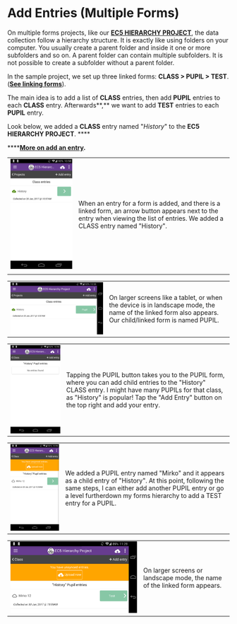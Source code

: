 # Add Entries (Multiple Forms)

On multiple forms projects, like our [**EC5 HIERARCHY PROJECT**](https://five.epicollect.net/project/ec5-hierarchy-project), the data collection follow a hierarchy structure. It is exactly like using folders on your computer. You usually create a parent folder and inside it one or more subfolders and so on. A parent folder can contain multiple subfolders. It is not possible to create a subfolder without a parent folder.

In the sample project, we set up three linked forms: **CLASS > PUPIL > TEST**. ([**See linking forms**](../formbuilder/multiple-forms.md)).

The main idea is to add a list of **CLASS** entries, then add **PUPIL** entries to each **CLASS** entry. Afterwards**,** we want to add **TEST** entries to each **PUPIL** entry.

Look below, we added a **CLASS** entry named "_History_" to the **EC5 HIERARCHY PROJECT**. ****&#x20;

****[**More on add an entry**](add-an-entry.md)**.**

|                                               |                                                                                                                                                                                    |
| --------------------------------------------- | ---------------------------------------------------------------------------------------------------------------------------------------------------------------------------------- |
| ![](../.gitbook/assets/add-child-entry-1.png) | When an entry for a form is added, and there is a linked form, an arrow button appears next to the entry when viewing the list of entries. We added a CLASS entry named "History". |
|                                               |                                                                                                                                                                                    |

|                                               |                                                                                                                                                           |
| --------------------------------------------- | --------------------------------------------------------------------------------------------------------------------------------------------------------- |
| ![](../.gitbook/assets/add-child-entry-2.png) | On larger screens like a tablet, or when the device is in landscape mode, the name of the linked form also appears. Our child/linked form is named PUPIL. |

|                                               |                                                                                                                                                                                                                                                       |
| --------------------------------------------- | ----------------------------------------------------------------------------------------------------------------------------------------------------------------------------------------------------------------------------------------------------- |
| ![](../.gitbook/assets/add-child-entry-3.png) | Tapping the PUPIL button takes you to the PUPIL form, where you can add child entries to the "History" CLASS entry. I might have many PUPILs for that class, as "History" is popular! Tap the "Add Entry" button on the top right and add your entry. |

|                                               |                                                                                                                                                                                                                                                |
| --------------------------------------------- | ---------------------------------------------------------------------------------------------------------------------------------------------------------------------------------------------------------------------------------------------- |
| ![](../.gitbook/assets/add-child-entry-4.png) | We added a PUPIL entry named "Mirko" and it appears as a child entry of "History". At this point, following the same steps, I can either add another PUPIL entry or go a level furtherdown my forms hierarchy to add a TEST entry for a PUPIL. |

|                                               |                                                                           |
| --------------------------------------------- | ------------------------------------------------------------------------- |
| ![](../.gitbook/assets/add-child-entry-5.png) | On larger screens or landscape mode, the name of the linked form appears. |
